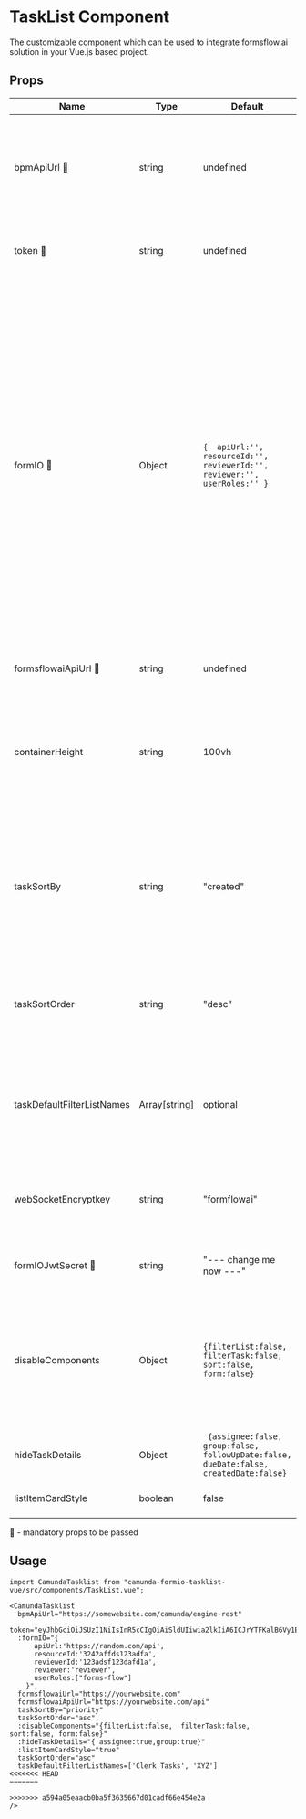 # TaskList Component

The customizable component which can be used to integrate formsflow.ai
solution in your Vue.js based project. 

## Props

| Name | Type |  Default | Description |
| --- | --   | --- | ------- |
|  bpmApiUrl :triangular_flag_on_post: | string | undefined | To specify the Camunda Rest API URL from which the TaskList is being generated. Use Camunda Rest API URL used in formsflow.ai installation.|
|  token :triangular_flag_on_post:  | string | undefined | To pass the JWT token used for authorising TaskList component.|
|  formIO :triangular_flag_on_post: | Object | `{  apiUrl:'',  resourceId:'', reviewerId:'',  reviewer:'', userRoles:'' }` | `apiUrl` 🚩 The URL of the form.io server for showing forms<br/> `resourceId` 🚩 User forms form-Id obtained from formio for role based access. <br/> `reviewerId` 🚩  User forms form-Id obtained from formio for role based access. <br/> `reviewer` 🚩 The group name passed to specify which user has access to the TaskList component. In formsflow.ai, it usually set as "formsflow-reviewer" <br/> `userRoles` 🚩 The valid FORMIO_ROLES as part of formio service. It should be passed as props to user |
| formsflowaiApiUrl :triangular_flag_on_post: | string | undefined | The URL of the form-flow API  endpoint.|
| containerHeight | string | 100vh | Prop to adjust the height values of Vue component, in case of Vue component is too much for your integrated application. You can adjust the height from the range 100-400 |
| taskSortBy | string | "created" | Prop to decide by default what value should the tasks be sorted when displayed at first. You can use the values like - "created", "dueDate", "follweowUpDate", "priority", "name", "assignee" |
| taskSortOrder  | string | "desc" | Prop to decide by default what value should the tasks should be ordered when displayed at first. You can use the values like - "desc", "asc" |
| taskDefaultFilterListNames | Array[string] | optional | Prop to set default filterNames to be available for the component and corresponding to it get the filtered Tasklist. `eg: ['Clerk Tasks', 'XYZ |
| webSocketEncryptkey | string | "formflowai" | Specifies the secret key used to connect to webSocket endpoint for encrypting keys in the taskList |
| formIOJwtSecret :triangular_flag_on_post: | string | "--- change me now ---" | Specifies the secret key used in forms-flow-forms server jwt secret |
| disableComponents  | Object | `{filterList:false,  filterTask:false, sort:false, form:false}` | Prop to decide to disable the option from components. "filterList", "sort", "form": these are Header component. if you need to disable these option the value should be =true."filterTask" is on Left side. |
| hideTaskDetails  | Object | ` {assignee:false, group:false, followUpDate:false, dueDate:false, createdDate:false}` | Prop to decide to hide the option from Task Details|
| listItemCardStyle  | boolean |false |Prop to decide to make the list item in a card style |

:triangular_flag_on_post: - mandatory props to be passed

## Usage

```
import CamundaTasklist from "camunda-formio-tasklist-vue/src/components/TaskList.vue";

<CamundaTasklist
  bpmApiUrl="https://somewebsite.com/camunda/engine-rest"
  token="eyJhbGciOiJSUzI1NiIsInR5cCIgOiAiSldUIiwia2lkIiA6ICJrYTFKalB6Vy1EaHNFSE9vd2NZVHRJdW9sR3FqT0NhN1NYV0RFc"
  :formIO="{ 
      apiUrl:'https://random.com/api', 
      resourceId:'3242affds123adfa',
      reviewerId:'123adsf123dafd1a', 
      reviewer:'reviewer',
      userRoles:["forms-flow"] 
    }",
  formsflowaiUrl="https://yourwebsite.com"
  formsflowaiApiUrl="https://yourwebsite.com/api"
  taskSortBy="priority"
  taskSortOrder="asc",
  :disableComponents="{filterList:false,  filterTask:false, sort:false, form:false}"
  :hideTaskDetails="{ assignee:true,group:true}"
  :listItemCardStyle="true" 
  taskSortOrder="asc"
  taskDefaultFilterListNames=['Clerk Tasks', 'XYZ']
<<<<<<< HEAD
=======

>>>>>>> a594a05eaacb0ba5f3635667d01cadf66e454e2a
/>

